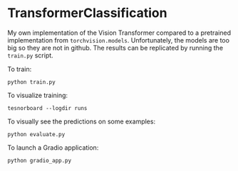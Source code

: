 # TransformerClassification

My own implementation of the Vision Transformer compared to a pretrained implementation from `torchvision.models`.
Unfortunately, the models are too big so they are not in github. The results can be replicated by running the `train.py` script.

To train:

`python train.py`

To visualize training:

`tesnorboard --logdir runs`

To visually see the predictions on some examples:

`python evaluate.py`

To launch a Gradio application:

`python gradio_app.py`